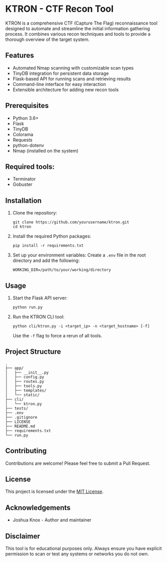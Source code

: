 # KTRON - CTF Recon Tool

KTRON is a comprehensive CTF (Capture The Flag) reconnaissance tool designed to automate and streamline the initial information gathering process. It combines various recon techniques and tools to provide a thorough overview of the target system.

## Features

- Automated Nmap scanning with customizable scan types
- TinyDB integration for persistent data storage
- Flask-based API for running scans and retrieving results
- Command-line interface for easy interaction
- Extensible architecture for adding new recon tools

## Prerequisites

- Python 3.6+
- Flask
- TinyDB
- Colorama
- Requests
- python-dotenv
- Nmap (installed on the system)

## Required tools:
- Terminator
- Gobuster

## Installation

1. Clone the repository:
   ```
   git clone https://github.com/yourusername/ktron.git
   cd ktron
   ```

2. Install the required Python packages:
   ```
   pip install -r requirements.txt
   ```

3. Set up your environment variables:
   Create a `.env` file in the root directory and add the following:
   ```
   WORKING_DIR=/path/to/your/working/directory
   ```

## Usage

1. Start the Flask API server:
   ```
   python run.py
   ```

2. Run the KTRON CLI tool:
   ```
   python cli/ktron.py -i <target_ip> -n <target_hostname> [-f]
   ```
   Use the `-f` flag to force a rerun of all tools.

## Project Structure

```
.
├── app/
│   ├── __init__.py
│   ├── config.py
│   ├── routes.py
│   ├── tools.py
│   ├── templates/
│   └── static/
├── cli/
│   └── ktron.py
├── tests/
├── .env
├── .gitignore
├── LICENSE
├── README.md
├── requirements.txt
└── run.py
```

## Contributing

Contributions are welcome! Please feel free to submit a Pull Request.

## License

This project is licensed under the [MIT License](LICENSE).

## Acknowledgements

- Joshua Knox - Author and maintainer

## Disclaimer

This tool is for educational purposes only. Always ensure you have explicit permission to scan or test any systems or networks you do not own.

